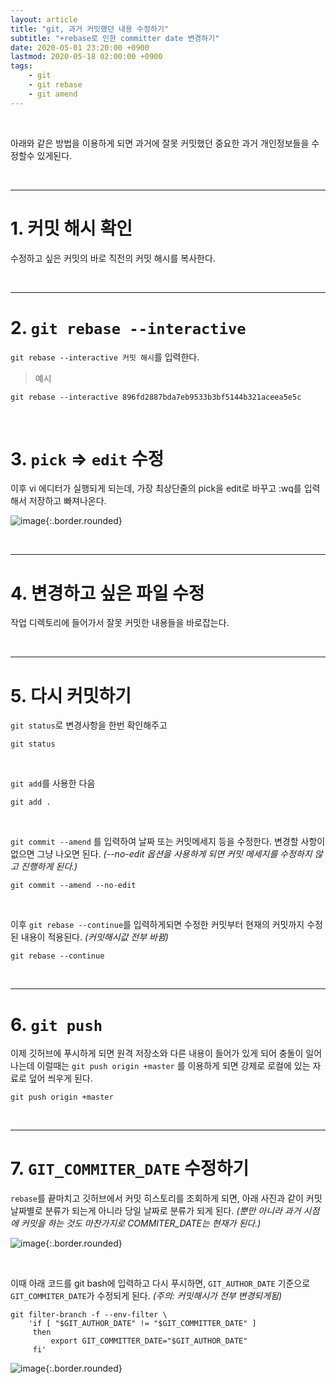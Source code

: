 ```yaml
---
layout: article
title: "git, 과거 커밋했던 내용 수정하기"
subtitle: "+rebase로 인한 committer date 변경하기"
date: 2020-05-01 23:20:00 +0900
lastmod: 2020-05-18 02:00:00 +0900
tags: 
    - git
    - git rebase
    - git amend
---
```


<br>

아래와 같은 방법을 이용하게 되면 과거에 잘못 커밋했던 중요한 과거 개인정보들을 수정할수 있게된다.

<br>

---

# 1. 커밋 해시 확인

수정하고 싶은 커밋의 바로 직전의 커밋 해시를 복사한다.

<br>

---

# 2. `git rebase --interactive`

`git rebase --interactive 커밋 해시`를 입력한다.

> 예시

```
git rebase --interactive 896fd2887bda7eb9533b3bf5144b321aceea5e5c
```

<br>

# 3. `pick` => `edit` 수정

이후 vi 에디터가 실행되게 되는데, 가장 최상단줄의 pick을 edit로 바꾸고 :wq를 입력해서 저장하고 빠져나온다.

![image](https://user-images.githubusercontent.com/59393359/81479254-234bb780-925d-11ea-84ca-7bb64850e1f3.png){:.border.rounded}

<br>

---

# 4. 변경하고 싶은 파일 수정

작업 디렉토리에 들어가서 잘못 커밋한 내용들을 바로잡는다.

<br>

---

# 5. 다시 커밋하기

`git status`로 변경사항을 한번 확인해주고

```
git status
```

<br>

`git add`를 사용한 다음

```
git add .
```

<br>

`git commit --amend` 를 입력하여 날짜 또는 커밋메세지 등을 수정한다. 변경할 사항이 없으면 그냥 나오면 된다. *(--no-edit 옵션을 사용하게 되면 커밋 메세지를 수정하지 않고 진행하게 된다.)*

```
git commit --amend --no-edit
```

<br>

이후 `git rebase --continue`를 입력하게되면 수정한 커밋부터 현재의 커밋까지 수정된 내용이 적용된다. *(커밋해시값 전부 바뀜)*

```
git rebase --continue
```

<br>

---

# 6. `git push`

이제 깃허브에 푸시하게 되면 원격 저장소와 다른 내용이 들어가 있게 되어 충돌이 일어나는데 이럴때는 `git push origin +master` 를 이용하게 되면 강제로 로컬에 있는 자료로 덮어 씌우게 된다.

```
git push origin +master
```

<br>

---

# 7. `GIT_COMMITER_DATE` 수정하기

`rebase`를 끝마치고 깃허브에서 커밋 히스토리를 조회하게 되면, 아래 사진과 같이 커밋 날짜별로 분류가 되는게 아니라 당일 날짜로 분류가 되게 된다. *(뿐만 아니라 과거 시점에 커밋을 하는 것도 마찬가지로 COMMITER_DATE는 현재가 된다.)*

![image](https://user-images.githubusercontent.com/59393359/81479134-825cfc80-925c-11ea-9bd1-2a5b73ef88ee.png){:.border.rounded}

<br>

이때 아래 코드를 git bash에 입력하고 다시 푸시하면, `GIT_AUTHOR_DATE` 기준으로 `GIT_COMMITER_DATE`가 수정되게 된다. *(주의: 커밋해시가 전부 변경되게됨)*

```
git filter-branch -f --env-filter \
    'if [ "$GIT_AUTHOR_DATE" != "$GIT_COMMITTER_DATE" ]
     then
         export GIT_COMMITTER_DATE="$GIT_AUTHOR_DATE"
     fi'
```

![image](https://user-images.githubusercontent.com/59393359/81481274-c9052380-9269-11ea-828c-c15f4951dfa6.png){:.border.rounded}

<br><br><br><br>